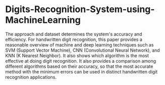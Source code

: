 # Digits-Recognition-System-using-MachineLearning
The approach and dataset determines the system's accuracy and efficiency. For handwritten digit recognition, this paper provides a reasonable overview of machine and deep learning techniques such as SVM (Support Vector Machine), CNN (Convolutional Neural Network), and KNN (K Nearest Neighbor). It also shows which algorithm is the most effective at doing digit recognition. It also provides a comparison among different algorithms based on their accuracy, so that the most accurate method with the minimum errors can be used in distinct handwritten digit recognition applications.
